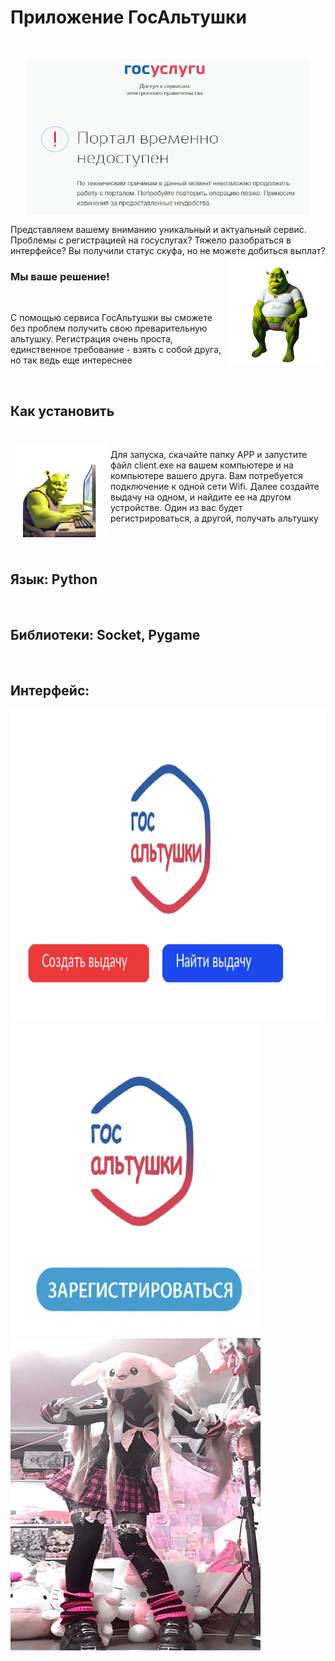 <h1>Приложение ГосАльтушки</h1><br>
<p style="text-align: center;"><img src="CODE/img/error.png" width="450" height="250" align ="center"/></p>
<p>Представляем вашему вниманию уникальный и актуальный сервис. Проблемы с регистрацией на госуслугах? Тяжело разобраться в интерфейсе? Вы получили статус скуфа, но не можете добиться выплат? <br> <img src="CODE/img/skuf.png" width="150" height="170 "align="right" 
  vspace="5" hspace="5"/> </p>
<h3>Мы ваше решение!</h3><br>
<p>С помощью сервиса ГосАльтушки вы сможете без проблем получить свою преварительную альтушку. Регистрация очень проста, единственное требование - взять с собой друга, но так ведь еще интереснее </p><br>

<h2>Как установить</h2><br>
<img src="CODE/img/skuf2.png" width="150" height="150 "align="left" 
  vspace="5" hspace="5"/>
<p>Для запуска, скачайте папку APP и запустите файл client.exe на вашем компьютере и на компьютере вашего друга. Вам потребуется подключение к одной сети Wifi. Далее создайте выдачу на одном, и найдите ее на другом устройстве. Один из вас будет регистрироваться, а другой, получать альтушку</p><br>
<br>
<h2>Язык: Python</h2><br>
<h2>Библиотеки: Socket, Pygame</h2><br>
<h2>Интерфейс:</h2>
<img src="CODE/img/screen1.png" width="600" height="500"/>
<img src="CODE/img/screen2.png" width="400" height="500"/>
<img src="CODE/img/1.jpg" width="400" height="500"/>
